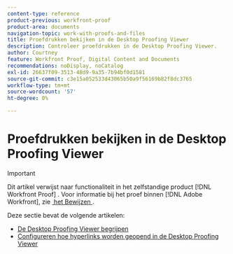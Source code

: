 ```yaml
---
content-type: reference
product-previous: workfront-proof
product-area: documents
navigation-topic: work-with-proofs-and-files
title: Proefdrukken bekijken in de Desktop Proofing Viewer
description: Controleer proefdrukken in de Desktop Proofing Viewer.
author: Courtney
feature: Workfront Proof, Digital Content and Documents
recommendations: noDisplay, noCatalog
exl-id: 26637f09-3513-48d9-9a35-7b94bf0d1581
source-git-commit: c3e15a052533d43065b50a9f56169b82f8dc3765
workflow-type: tm+mt
source-wordcount: '57'
ht-degree: 0%

---
```


# Proefdrukken bekijken in de Desktop Proofing Viewer

>[!IMPORTANT]
>
>Dit artikel verwijst naar functionaliteit in het zelfstandige product [!DNL Workfront Proof] . Voor informatie bij het proef binnen [!DNL Adobe Workfront], zie [&#x200B; het Bewijzen &#x200B;](../../../review-and-approve-work/proofing/proofing.md).

Deze sectie bevat de volgende artikelen:

* [De Desktop Proofing Viewer begrijpen](../../../workfront-proof/wp-work-proofsfiles/review-proofs-dpv/destop-proofing-viewer.md)
* [Configureren hoe hyperlinks worden geopend in de Desktop Proofing Viewer](../../../workfront-proof/wp-work-proofsfiles/review-proofs-dpv/configure-how-hyperlinks-open.md)
